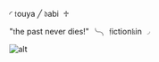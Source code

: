 ◜ 𝔱ouya  ╱   𝔡abi  ♱

"𝔱he past never dies!" ╰╮ 𝔣iction𝔨in ◞

![alt](https://thumb.r2.moele.me/t/31276/31266837/a-0005.png)
<!---
touyaoi/touyaoi is a ✨ special ✨ repository because its `README.md` (this file) appears on your GitHub profile.
You can click the Preview link to take a look at your changes.
--->
